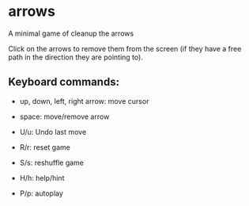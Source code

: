 # arrows
A minimal game of cleanup the arrows

Click on the arrows to remove them from the screen (if they have a free path in the direction they are pointing to).

## Keyboard commands:

 - up, down, left, right arrow: move cursor
 - space: move/remove arrow

 - U/u: Undo last move
 - R/r: reset game
 - S/s: reshuffle game
 - H/h: help/hint
 - P/p: autoplay

